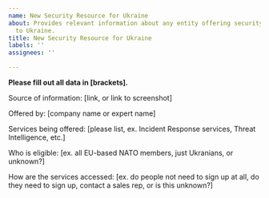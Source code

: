 ```yaml
---
name: New Security Resource for Ukraine
about: Provides relevant information about any entity offering security resources/services
  to Ukraine.
title: New Security Resource for Ukraine
labels: ''
assignees: ''

---
```


**Please fill out all data in [brackets].**

Source of information: [link, or link to screenshot]

Offered by: [company name or expert name]

Services being offered: [please list, ex. Incident Response services, Threat Intelligence, etc.]

Who is eligible: [ex. all EU-based NATO members, just Ukranians, or unknown?]

How are the services accessed: [ex. do people not need to sign up at all, do they need to sign up, contact a sales rep, or is this unknown?]
